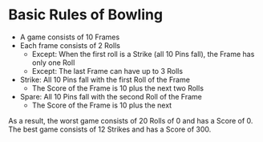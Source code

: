 # Basic Rules of Bowling

* A game consists of 10 Frames
* Each frame consists of 2 Rolls
  * Except: When the first roll is a Strike (all 10 Pins fall), the Frame has only one Roll
  * Except: The last Frame can have up to 3 Rolls
* Strike: All 10 Pins fall with the first Roll of the Frame
  * The Score of the Frame is 10 plus the next two Rolls
* Spare: All 10 Pins fall with the second Roll of the Frame
  * The Score of the Frame is 10 plus the next 

As a result, the worst game consists of 20 Rolls of 0 and has a Score of 0.
The best game consists of 12 Strikes and has a Score of 300.
